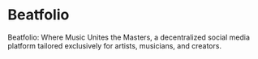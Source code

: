 # Beatfolio
Beatfolio: Where Music Unites the Masters,  a decentralized social media platform tailored exclusively for artists, musicians, and creators.
